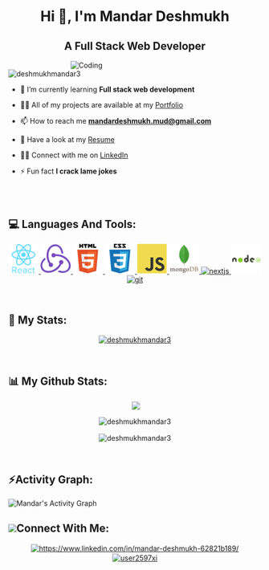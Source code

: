 

<h1 align="center">Hi 👋, I'm Mandar Deshmukh</h1>
<h2 align="center">A Full Stack Web Developer</h2>


<img align="right" alt="Coding" width="380" src="https://camo.githubusercontent.com/5ddf73ad3a205111cf8c686f687fc216c2946a75005718c8da5b837ad9de78c9/68747470733a2f2f7468756d62732e6766796361742e636f6d2f4576696c4e657874446576696c666973682d736d616c6c2e676966"/>

<p align="left"> <img src="https://komarev.com/ghpvc/?username=deshmukhmandar3&label=Profile%20views&color=0e75b6&style=flat" alt="deshmukhmandar3" /> </p>

- 🌱 I’m currently learning **Full stack web development**

- 👨‍💻 All of my projects are available at my [Portfolio](https://deshmukhmandar3.github.io)

- 📫 How to reach me **mandardeshmukh.mud@gmail.com**

- 📄 Have a look at my [Resume](https://drive.google.com/file/d/19hVto_OtjE1IALwcBG89TqeCGpZnY0nI/view?usp=share_link)

- 👨‍💻 Connect with me on [LinkedIn](https://www.linkedin.com/in/mandar-deshmukh-62821b189/)

<!-- - 💬 ask me about MERN 

- 😄 Pronouns: He/His -->

- ⚡ Fun fact **I crack lame jokes**

<br>
<br>


<h2 align="left">💻 Languages And Tools:</h2>
<p align="center"></a> <a href="https://reactjs.org/" target="_blank" rel="noreferrer"> <img src="https://raw.githubusercontent.com/devicons/devicon/master/icons/react/react-original-wordmark.svg" alt="react" width="60" height="60"/> </a> <a href="https://redux.js.org" target="_blank" rel="noreferrer"> <img src="https://raw.githubusercontent.com/devicons/devicon/master/icons/redux/redux-original.svg" alt="redux" width="60" height="60"/> </a><a href="https://www.w3.org/html/" target="_blank" rel="noreferrer"> <img src="https://raw.githubusercontent.com/devicons/devicon/master/icons/html5/html5-original-wordmark.svg" alt="html5" width="60" height="60"/> </a>  <a href="https://www.w3schools.com/css/" target="_blank" rel="noreferrer"> <img src="https://raw.githubusercontent.com/devicons/devicon/master/icons/css3/css3-original-wordmark.svg" alt="css3" width="60" height="60"/> </a> <a href="https://developer.mozilla.org/en-US/docs/Web/JavaScript" target="_blank" rel="noreferrer"> <img src="https://raw.githubusercontent.com/devicons/devicon/master/icons/javascript/javascript-original.svg" alt="javascript" width="60" height="60"/> </a> <a href="https://www.mongodb.com/" target="_blank" rel="noreferrer"> <img src="https://raw.githubusercontent.com/devicons/devicon/master/icons/mongodb/mongodb-original-wordmark.svg" alt="mongodb" width="60" height="60"/> </a> <a href="https://nextjs.org/" target="_blank" rel="noreferrer"> <img src="https://cdn.worldvectorlogo.com/logos/nextjs-2.svg" alt="nextjs" width="60" height="60"/> </a> <a href="https://nodejs.org" target="_blank" rel="noreferrer"> <img src="https://raw.githubusercontent.com/devicons/devicon/master/icons/nodejs/nodejs-original-wordmark.svg" alt="nodejs" width="60" height="60"/><a href="https://git-scm.com/" target="_blank" rel="noreferrer"> <img src="https://www.vectorlogo.zone/logos/git-scm/git-scm-icon.svg" alt="git" width="60" height="60"/> </a>    </p>

<br>

<h2 align="left">📄 My Stats:</h2>


<p align="center"> <a href="https://github.com/ryo-ma/github-profile-trophy"><img src="https://github-profile-trophy.vercel.app/?username=deshmukhmandar3" alt="deshmukhmandar3" /></a> </p>



<br>

<h2 align="left">📊 My Github Stats:</h2>

<p align="center">&nbsp;<img align="center" src="https://github-readme-stats.vercel.app/api/top-langs/?username=deshmukhmandar3" /></p>
<p align="center"><img align="center" src="https://github-readme-stats.vercel.app/api?username=deshmukhmandar3&show_icons=true" alt="deshmukhmandar3" /></p>




<p align="center"><img align="center" src="https://github-readme-streak-stats.herokuapp.com/?user=deshmukhmandar3&" alt="deshmukhmandar3" /></p>


<br>
<h2 align="left">⚡Activity Graph:</h2>
  <a><img alt="Mandar's Activity Graph" src="https://github-readme-activity-graph.cyclic.app/graph?username=DeshmukhMandar3&theme=react-dark&hide_border=true" /></a>


<br>

<h2 align="left"><img src='https://raw.githubusercontent.com/ShahriarShafin/ShahriarShafin/main/Assets/handshake.gif' width="100px">Connect With Me:</h2>
<p align="center">
<a href="https://linkedin.com/in/https://www.linkedin.com/in/mandar-deshmukh-62821b189/" target="blank"><img align="center" src="https://raw.githubusercontent.com/rahuldkjain/github-profile-readme-generator/master/src/images/icons/Social/linked-in-alt.svg" alt="https://www.linkedin.com/in/mandar-deshmukh-62821b189/" height="40" width="50" /></a>
<a href="https://www.leetcode.com/user2597xi" target="blank"><img align="center" src="https://raw.githubusercontent.com/rahuldkjain/github-profile-readme-generator/master/src/images/icons/Social/leet-code.svg" alt="user2597xi" height="40" width="50" /></a>
</p>

